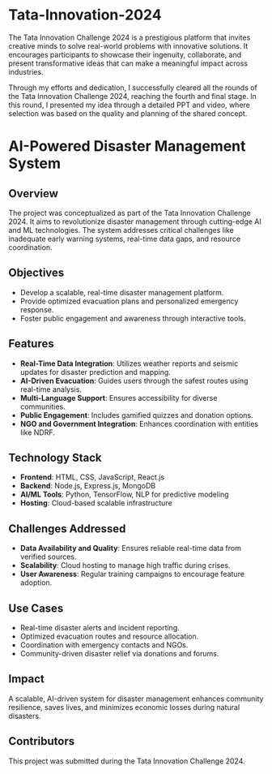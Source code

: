 # Tata-Innovation-2024
The Tata Innovation Challenge 2024 is a prestigious platform that invites creative minds to solve real-world problems with innovative solutions. It encourages participants to showcase their ingenuity, collaborate, and present transformative ideas that can make a meaningful impact across industries.

Through my efforts and dedication, I successfully cleared all the rounds of the Tata Innovation Challenge 2024, reaching the fourth and final stage. In this round, I presented my idea through a detailed PPT and video, where selection was based on the quality and planning of the shared concept.

# AI-Powered Disaster Management System

## Overview
The project was conceptualized as part of the Tata Innovation Challenge 2024. It aims to revolutionize disaster management through cutting-edge AI and ML technologies. The system addresses critical challenges like inadequate early warning systems, real-time data gaps, and resource coordination.

## Objectives
- Develop a scalable, real-time disaster management platform.
- Provide optimized evacuation plans and personalized emergency response.
- Foster public engagement and awareness through interactive tools.

## Features
- **Real-Time Data Integration**: Utilizes weather reports and seismic updates for disaster prediction and mapping.
- **AI-Driven Evacuation**: Guides users through the safest routes using real-time analysis.
- **Multi-Language Support**: Ensures accessibility for diverse communities.
- **Public Engagement**: Includes gamified quizzes and donation options.
- **NGO and Government Integration**: Enhances coordination with entities like NDRF.

## Technology Stack
- **Frontend**: HTML, CSS, JavaScript, React.js
- **Backend**: Node.js, Express.js, MongoDB
- **AI/ML Tools**: Python, TensorFlow, NLP for predictive modeling
- **Hosting**: Cloud-based scalable infrastructure

## Challenges Addressed
- **Data Availability and Quality**: Ensures reliable real-time data from verified sources.
- **Scalability**: Cloud hosting to manage high traffic during crises.
- **User Awareness**: Regular training campaigns to encourage feature adoption.

## Use Cases
- Real-time disaster alerts and incident reporting.
- Optimized evacuation routes and resource allocation.
- Coordination with emergency contacts and NGOs.
- Community-driven disaster relief via donations and forums.

## Impact
A scalable, AI-driven system for disaster management enhances community resilience, saves lives, and minimizes economic losses during natural disasters.

## Contributors
This project was submitted during the Tata Innovation Challenge 2024.


